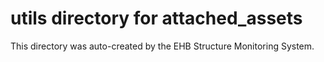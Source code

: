# utils directory for attached_assets

This directory was auto-created by the EHB Structure Monitoring System.